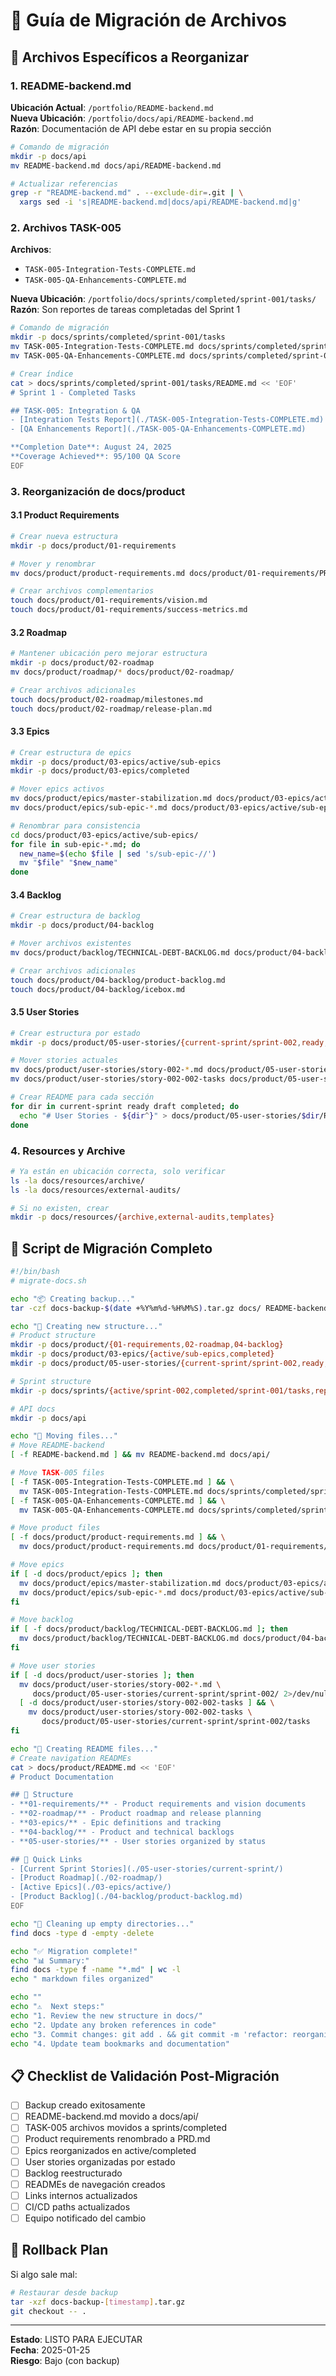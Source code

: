 # 📁 Guía de Migración de Archivos

## 🎯 Archivos Específicos a Reorganizar

### 1. README-backend.md
**Ubicación Actual**: `/portfolio/README-backend.md`  
**Nueva Ubicación**: `/portfolio/docs/api/README-backend.md`  
**Razón**: Documentación de API debe estar en su propia sección

```bash
# Comando de migración
mkdir -p docs/api
mv README-backend.md docs/api/README-backend.md

# Actualizar referencias
grep -r "README-backend.md" . --exclude-dir=.git | \
  xargs sed -i 's|README-backend.md|docs/api/README-backend.md|g'
```

### 2. Archivos TASK-005
**Archivos**:
- `TASK-005-Integration-Tests-COMPLETE.md`
- `TASK-005-QA-Enhancements-COMPLETE.md`

**Nueva Ubicación**: `/portfolio/docs/sprints/completed/sprint-001/tasks/`  
**Razón**: Son reportes de tareas completadas del Sprint 1

```bash
# Comando de migración
mkdir -p docs/sprints/completed/sprint-001/tasks
mv TASK-005-Integration-Tests-COMPLETE.md docs/sprints/completed/sprint-001/tasks/
mv TASK-005-QA-Enhancements-COMPLETE.md docs/sprints/completed/sprint-001/tasks/

# Crear índice
cat > docs/sprints/completed/sprint-001/tasks/README.md << 'EOF'
# Sprint 1 - Completed Tasks

## TASK-005: Integration & QA
- [Integration Tests Report](./TASK-005-Integration-Tests-COMPLETE.md)
- [QA Enhancements Report](./TASK-005-QA-Enhancements-COMPLETE.md)

**Completion Date**: August 24, 2025
**Coverage Achieved**: 95/100 QA Score
EOF
```

### 3. Reorganización de docs/product

#### 3.1 Product Requirements
```bash
# Crear nueva estructura
mkdir -p docs/product/01-requirements

# Mover y renombrar
mv docs/product/product-requirements.md docs/product/01-requirements/PRD.md

# Crear archivos complementarios
touch docs/product/01-requirements/vision.md
touch docs/product/01-requirements/success-metrics.md
```

#### 3.2 Roadmap
```bash
# Mantener ubicación pero mejorar estructura
mkdir -p docs/product/02-roadmap
mv docs/product/roadmap/* docs/product/02-roadmap/

# Crear archivos adicionales
touch docs/product/02-roadmap/milestones.md
touch docs/product/02-roadmap/release-plan.md
```

#### 3.3 Epics
```bash
# Crear estructura de epics
mkdir -p docs/product/03-epics/active/sub-epics
mkdir -p docs/product/03-epics/completed

# Mover epics activos
mv docs/product/epics/master-stabilization.md docs/product/03-epics/active/
mv docs/product/epics/sub-epic-*.md docs/product/03-epics/active/sub-epics/

# Renombrar para consistencia
cd docs/product/03-epics/active/sub-epics/
for file in sub-epic-*.md; do
  new_name=$(echo $file | sed 's/sub-epic-//')
  mv "$file" "$new_name"
done
```

#### 3.4 Backlog
```bash
# Crear estructura de backlog
mkdir -p docs/product/04-backlog

# Mover archivos existentes
mv docs/product/backlog/TECHNICAL-DEBT-BACKLOG.md docs/product/04-backlog/technical-debt.md

# Crear archivos adicionales
touch docs/product/04-backlog/product-backlog.md
touch docs/product/04-backlog/icebox.md
```

#### 3.5 User Stories
```bash
# Crear estructura por estado
mkdir -p docs/product/05-user-stories/{current-sprint/sprint-002,ready,draft,completed}

# Mover stories actuales
mv docs/product/user-stories/story-002-*.md docs/product/05-user-stories/current-sprint/sprint-002/
mv docs/product/user-stories/story-002-002-tasks docs/product/05-user-stories/current-sprint/sprint-002/tasks

# Crear README para cada sección
for dir in current-sprint ready draft completed; do
  echo "# User Stories - ${dir^}" > docs/product/05-user-stories/$dir/README.md
done
```

### 4. Resources y Archive
```bash
# Ya están en ubicación correcta, solo verificar
ls -la docs/resources/archive/
ls -la docs/resources/external-audits/

# Si no existen, crear
mkdir -p docs/resources/{archive,external-audits,templates}
```

## 🔄 Script de Migración Completo

```bash
#!/bin/bash
# migrate-docs.sh

echo "📦 Creating backup..."
tar -czf docs-backup-$(date +%Y%m%d-%H%M%S).tar.gz docs/ README-backend.md TASK-005-*.md

echo "📁 Creating new structure..."
# Product structure
mkdir -p docs/product/{01-requirements,02-roadmap,04-backlog}
mkdir -p docs/product/03-epics/{active/sub-epics,completed}
mkdir -p docs/product/05-user-stories/{current-sprint/sprint-002,ready,draft,completed}

# Sprint structure
mkdir -p docs/sprints/{active/sprint-002,completed/sprint-001/tasks,reports}

# API docs
mkdir -p docs/api

echo "🚚 Moving files..."
# Move README-backend
[ -f README-backend.md ] && mv README-backend.md docs/api/

# Move TASK-005 files
[ -f TASK-005-Integration-Tests-COMPLETE.md ] && \
  mv TASK-005-Integration-Tests-COMPLETE.md docs/sprints/completed/sprint-001/tasks/
[ -f TASK-005-QA-Enhancements-COMPLETE.md ] && \
  mv TASK-005-QA-Enhancements-COMPLETE.md docs/sprints/completed/sprint-001/tasks/

# Move product files
[ -f docs/product/product-requirements.md ] && \
  mv docs/product/product-requirements.md docs/product/01-requirements/PRD.md

# Move epics
if [ -d docs/product/epics ]; then
  mv docs/product/epics/master-stabilization.md docs/product/03-epics/active/ 2>/dev/null
  mv docs/product/epics/sub-epic-*.md docs/product/03-epics/active/sub-epics/ 2>/dev/null
fi

# Move backlog
if [ -f docs/product/backlog/TECHNICAL-DEBT-BACKLOG.md ]; then
  mv docs/product/backlog/TECHNICAL-DEBT-BACKLOG.md docs/product/04-backlog/technical-debt.md
fi

# Move user stories
if [ -d docs/product/user-stories ]; then
  mv docs/product/user-stories/story-002-*.md \
     docs/product/05-user-stories/current-sprint/sprint-002/ 2>/dev/null
  [ -d docs/product/user-stories/story-002-002-tasks ] && \
    mv docs/product/user-stories/story-002-002-tasks \
       docs/product/05-user-stories/current-sprint/sprint-002/tasks
fi

echo "📝 Creating README files..."
# Create navigation READMEs
cat > docs/product/README.md << 'EOF'
# Product Documentation

## 📁 Structure
- **01-requirements/** - Product requirements and vision documents
- **02-roadmap/** - Product roadmap and release planning
- **03-epics/** - Epic definitions and tracking
- **04-backlog/** - Product and technical backlogs
- **05-user-stories/** - User stories organized by status

## 🔗 Quick Links
- [Current Sprint Stories](./05-user-stories/current-sprint/)
- [Product Roadmap](./02-roadmap/)
- [Active Epics](./03-epics/active/)
- [Product Backlog](./04-backlog/product-backlog.md)
EOF

echo "🧹 Cleaning up empty directories..."
find docs -type d -empty -delete

echo "✅ Migration complete!"
echo "📊 Summary:"
find docs -type f -name "*.md" | wc -l
echo " markdown files organized"

echo ""
echo "⚠️  Next steps:"
echo "1. Review the new structure in docs/"
echo "2. Update any broken references in code"
echo "3. Commit changes: git add . && git commit -m 'refactor: reorganize documentation structure'"
echo "4. Update team bookmarks and documentation"
```

## 📋 Checklist de Validación Post-Migración

- [ ] Backup creado exitosamente
- [ ] README-backend.md movido a docs/api/
- [ ] TASK-005 archivos movidos a sprints/completed
- [ ] Product requirements renombrado a PRD.md
- [ ] Epics reorganizados en active/completed
- [ ] User stories organizadas por estado
- [ ] Backlog reestructurado
- [ ] READMEs de navegación creados
- [ ] Links internos actualizados
- [ ] CI/CD paths actualizados
- [ ] Equipo notificado del cambio

## 🚨 Rollback Plan

Si algo sale mal:
```bash
# Restaurar desde backup
tar -xzf docs-backup-[timestamp].tar.gz
git checkout -- .
```

---

**Estado**: LISTO PARA EJECUTAR  
**Fecha**: 2025-01-25  
**Riesgo**: Bajo (con backup)